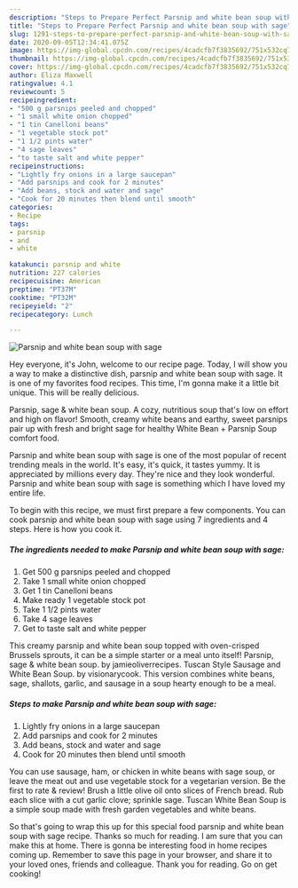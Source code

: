 ```yaml
---
description: "Steps to Prepare Perfect Parsnip and white bean soup with sage"
title: "Steps to Prepare Perfect Parsnip and white bean soup with sage"
slug: 1291-steps-to-prepare-perfect-parsnip-and-white-bean-soup-with-sage
date: 2020-09-05T12:34:41.075Z
image: https://img-global.cpcdn.com/recipes/4cadcfb7f3835692/751x532cq70/parsnip-and-white-bean-soup-with-sage-recipe-main-photo.jpg
thumbnail: https://img-global.cpcdn.com/recipes/4cadcfb7f3835692/751x532cq70/parsnip-and-white-bean-soup-with-sage-recipe-main-photo.jpg
cover: https://img-global.cpcdn.com/recipes/4cadcfb7f3835692/751x532cq70/parsnip-and-white-bean-soup-with-sage-recipe-main-photo.jpg
author: Eliza Maxwell
ratingvalue: 4.1
reviewcount: 5
recipeingredient:
- "500 g parsnips peeled and chopped"
- "1 small white onion chopped"
- "1 tin Canelloni beans"
- "1 vegetable stock pot"
- "1 1/2 pints water"
- "4 sage leaves"
- "to taste salt and white pepper"
recipeinstructions:
- "Lightly fry onions in a large saucepan"
- "Add parsnips and cook for 2 minutes"
- "Add beans, stock and water and sage"
- "Cook for 20 minutes then blend until smooth"
categories:
- Recipe
tags:
- parsnip
- and
- white

katakunci: parsnip and white 
nutrition: 227 calories
recipecuisine: American
preptime: "PT37M"
cooktime: "PT32M"
recipeyield: "2"
recipecategory: Lunch

---
```



![Parsnip and white bean soup with sage](https://img-global.cpcdn.com/recipes/4cadcfb7f3835692/751x532cq70/parsnip-and-white-bean-soup-with-sage-recipe-main-photo.jpg)

Hey everyone, it's John, welcome to our recipe page. Today, I will show you a way to make a distinctive dish, parsnip and white bean soup with sage. It is one of my favorites food recipes. This time, I'm gonna make it a little bit unique. This will be really delicious.

Parsnip, sage &amp; white bean soup. A cozy, nutritious soup that&#39;s low on effort and high on flavor! Smooth, creamy white beans and earthy, sweet parsnips pair up with fresh and bright sage for healthy White Bean + Parsnip Soup comfort food.

Parsnip and white bean soup with sage is one of the most popular of recent trending meals in the world. It's easy, it's quick, it tastes yummy. It is appreciated by millions every day. They're nice and they look wonderful. Parsnip and white bean soup with sage is something which I have loved my entire life.


To begin with this recipe, we must first prepare a few components. You can cook parsnip and white bean soup with sage using 7 ingredients and 4 steps. Here is how you cook it.

<!--inarticleads1-->

##### The ingredients needed to make Parsnip and white bean soup with sage:

1. Get 500 g parsnips peeled and chopped
1. Take 1 small white onion chopped
1. Get 1 tin Canelloni beans
1. Make ready 1 vegetable stock pot
1. Take 1 1/2 pints water
1. Take 4 sage leaves
1. Get to taste salt and white pepper


This creamy parsnip and white bean soup topped with oven-crisped Brussels sprouts, it can be a simple starter or a meal unto itself! Parsnip, sage &amp; white bean soup. by jamieoliverrecipes. Tuscan Style Sausage and White Bean Soup. by visionarycook. This version combines white beans, sage, shallots, garlic, and sausage in a soup hearty enough to be a meal. 

<!--inarticleads2-->

##### Steps to make Parsnip and white bean soup with sage:

1. Lightly fry onions in a large saucepan
1. Add parsnips and cook for 2 minutes
1. Add beans, stock and water and sage
1. Cook for 20 minutes then blend until smooth


You can use sausage, ham, or chicken in white beans with sage soup, or leave the meat out and use vegetable stock for a vegetarian version. Be the first to rate &amp; review! Brush a little olive oil onto slices of French bread. Rub each slice with a cut garlic clove; sprinkle sage. Tuscan White Bean Soup is a simple soup made with fresh garden vegetables and white beans. 

So that's going to wrap this up for this special food parsnip and white bean soup with sage recipe. Thanks so much for reading. I am sure that you can make this at home. There is gonna be interesting food in home recipes coming up. Remember to save this page in your browser, and share it to your loved ones, friends and colleague. Thank you for reading. Go on get cooking!
